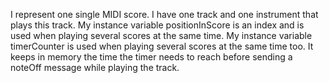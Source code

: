 I represent one single MIDI score.
I have one track and one instrument that plays this track.
My instance variable positionInScore is an index and is used when playing several scores at the same time.
My instance variable timerCounter is used when playing several scores at the same time too. It keeps in memory the time the timer needs to reach before sending a noteOff message while playing the track.